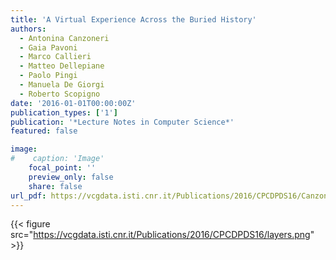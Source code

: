 ```yaml
---
title: 'A Virtual Experience Across the Buried History'
authors:
  - Antonina Canzoneri
  - Gaia Pavoni
  - Marco Callieri
  - Matteo Dellepiane
  - Paolo Pingi
  - Manuela De Giorgi
  - Roberto Scopigno
date: '2016-01-01T00:00:00Z'
publication_types: ['1']
publication: '*Lecture Notes in Computer Science*'
featured: false

image:
#    caption: 'Image'
    focal_point: ''
    preview_only: false
    share: false
url_pdf: https://vcgdata.isti.cnr.it/Publications/2016/CPCDPDS16/Canzoneri_final.pdf
---
```

{{< figure src="https://vcgdata.isti.cnr.it/Publications/2016/CPCDPDS16/layers.png" >}}
